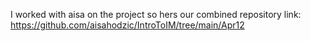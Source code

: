 I worked with aisa on the project so hers our combined repository link:
https://github.com/aisahodzic/IntroToIM/tree/main/Apr12
